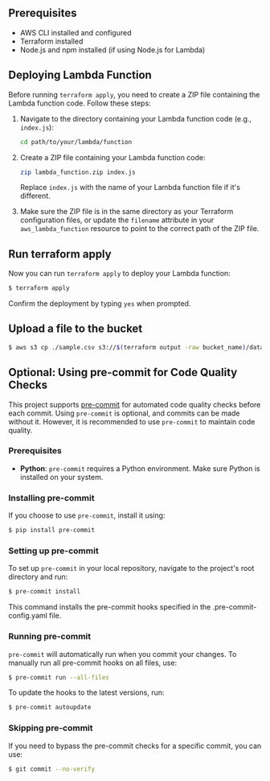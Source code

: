 ## Prerequisites

- AWS CLI installed and configured
- Terraform installed
- Node.js and npm installed (if using Node.js for Lambda)

## Deploying Lambda Function

Before running `terraform apply`, you need to create a ZIP file containing the Lambda function code. Follow these steps:

1. Navigate to the directory containing your Lambda function code (e.g., `index.js`):

    ```bash
    cd path/to/your/lambda/function
    ```

2. Create a ZIP file containing your Lambda function code:

    ```bash
    zip lambda_function.zip index.js
    ```

    Replace `index.js` with the name of your Lambda function file if it's different.

3. Make sure the ZIP file is in the same directory as your Terraform configuration files, or update the `filename` attribute in your `aws_lambda_function` resource to point to the correct path of the ZIP file.

## Run terraform apply

Now you can run `terraform apply` to deploy your Lambda function:

```bash
$ terraform apply
```

Confirm the deployment by typing `yes` when prompted.

## Upload a file to the bucket

```bash
$ aws s3 cp ./sample.csv s3://$(terraform output -raw bucket_name)/data/sample.csv
```

## Optional: Using pre-commit for Code Quality Checks

This project supports [pre-commit](https://pre-commit.com/) for automated code quality checks before each commit. Using `pre-commit` is optional, and commits can be made without it. However, it is recommended to use `pre-commit` to maintain code quality.

### Prerequisites

- **Python**: `pre-commit` requires a Python environment. Make sure Python is installed on your system.

### Installing pre-commit

If you choose to use `pre-commit`, install it using:

```bash
$ pip install pre-commit
```

### Setting up pre-commit

To set up `pre-commit` in your local repository, navigate to the project's root directory and run:

```bash
$ pre-commit install
```

This command installs the pre-commit hooks specified in the .pre-commit-config.yaml file.

### Running pre-commit

`pre-commit` will automatically run when you commit your changes. To manually run all pre-commit hooks on all files, use:

```bash
$ pre-commit run --all-files
```

To update the hooks to the latest versions, run:

```bash
$ pre-commit autoupdate
```

### Skipping pre-commit

If you need to bypass the pre-commit checks for a specific commit, you can use:

```bash
$ git commit --no-verify
```
